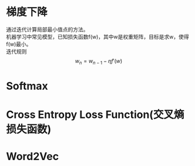 # 梯度下降
通过迭代计算局部最小值点的方法。  
机器学习中常见模型，已知损失函数f(w)，其中w是权重矩阵，目标是求w，使得f(w)最小。  
迭代规则 $$ w_{n} = w_{n-1} - \eta f'(w) $$

# Softmax
# Cross Entropy Loss Function(交叉熵损失函数)
# Word2Vec
